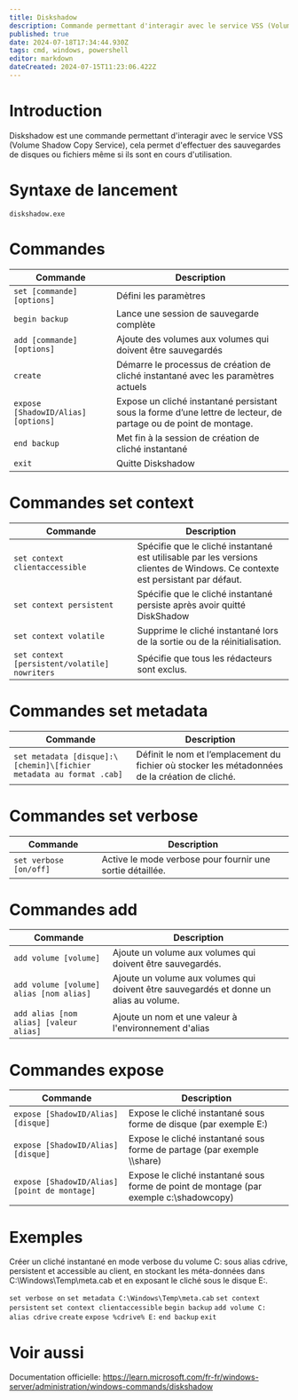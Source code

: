 ```yaml
---
title: Diskshadow
description: Commande permettant d'interagir avec le service VSS (Volume Shadow Copy Service), cela permet d'effectuer des sauvegardes de disques ou fichiers même si ils sont en cours d'utilisation
published: true
date: 2024-07-18T17:34:44.930Z
tags: cmd, windows, powershell
editor: markdown
dateCreated: 2024-07-15T11:23:06.422Z
---
```


# Introduction

Diskshadow est une commande permettant d'interagir avec le service VSS (Volume Shadow Copy Service), cela permet d'effectuer des sauvegardes de disques ou fichiers même si ils sont en cours d'utilisation.

# Syntaxe de lancement

`diskshadow.exe`

# Commandes

| Commande                            | Description                                                                                                      |
| ----------------------------------- | ---------------------------------------------------------------------------------------------------------------- |
| `set [commande] [options]`          | Défini les paramètres                                                                                            |
| `begin backup`                      | Lance une session de sauvegarde complète                                                                         |
| `add [commande] [options]`          | Ajoute des volumes aux volumes qui doivent être sauvegardés                                                      |
| `create`                            | Démarre le processus de création de cliché instantané avec les paramètres actuels                                |
| `expose [ShadowID/Alias] [options]` | Expose un cliché instantané persistant sous la forme d’une lettre de lecteur, de partage ou de point de montage. |
| `end backup`                        | Met fin à la session de création de cliché instantané                                                            |
| `exit`                              | Quitte Diskshadow                                                                                                |

# Commandes set context

| Commande                                      | Description                                                                                                                   |
| --------------------------------------------- | ----------------------------------------------------------------------------------------------------------------------------- |
| `set context clientaccessible`                | Spécifie que le cliché instantané est utilisable par les versions clientes de Windows. Ce contexte est persistant par défaut. |
| `set context persistent`                      | Spécifie que le cliché instantané persiste après avoir quitté DiskShadow                                                      |
| `set context volatile`                        | Supprime le cliché instantané lors de la sortie ou de la réinitialisation.                                                    |
| `set context [persistent/volatile] nowriters` | Spécifie que tous les rédacteurs sont exclus.                                                                                 |

# Commandes set metadata

| Commande                                                            | Description                                                                                     |
| ------------------------------------------------------------------- | ----------------------------------------------------------------------------------------------- |
| `set metadata [disque]:\[chemin]\[fichier metadata au format .cab]` | Définit le nom et l’emplacement du fichier où stocker les métadonnées de la création de cliché. |

# Commandes set verbose

| Commande               | Description                                               |
| ---------------------- | --------------------------------------------------------- |
| `set verbose [on/off]` | Active le mode verbose pour fournir une sortie détaillée. |

# Commandes add

| Commande                                | Description                                                                            |
| --------------------------------------- | -------------------------------------------------------------------------------------- |
| `add volume [volume]`                   | Ajoute un volume aux volumes qui doivent être sauvegardés.                             |
| `add volume [volume] alias [nom alias]` | Ajoute un volume aux volumes qui doivent être sauvegardés et donne un alias au volume. |
| `add alias [nom alias] [valeur alias]`  | Ajoute un nom et une valeur à l'environnement d'alias                                  |

# Commandes expose

| Commande                                     | Description                                                                            |
| -------------------------------------------- | -------------------------------------------------------------------------------------- |
| `expose [ShadowID/Alias] [disque]`           | Expose le cliché instantané sous forme de disque (par exemple E:)                      |
| `expose [ShadowID/Alias] [disque]`           | Expose le cliché instantané sous forme de partage (par exemple \\\share)               |
| `expose [ShadowID/Alias] [point de montage]` | Expose le cliché instantané sous forme de point de montage (par exemple c:\shadowcopy) |

# Exemples

Créer un cliché instantané en mode verbose du volume C: sous alias cdrive, persistent et accessible au client, en stockant les méta-données dans C:\Windows\Temp\meta.cab et en exposant le cliché sous le disque E:.

`set verbose on`
`set metadata C:\Windows\Temp\meta.cab`
`set context persistent`
`set context clientaccessible`
`begin backup`
`add volume C: alias cdrive`
`create`
`expose %cdrive% E:`
`end backup`
`exit`

# Voir aussi

Documentation officielle:
https://learn.microsoft.com/fr-fr/windows-server/administration/windows-commands/diskshadow
